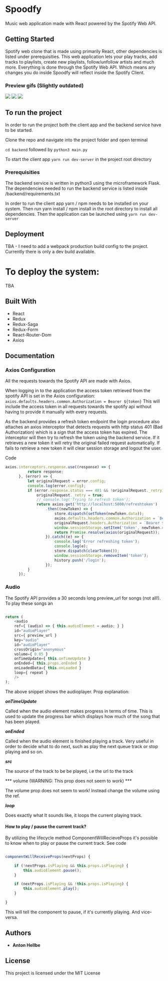 # Spoodfy

####

Music web application made with React powered by the Spotify Web API.

## Getting Started


Spotify web clone that is made using primarily React, other dependencies is listed under prerequisities. This web application lets your play tracks, add tracks to playlists, create new playlists, follow/unfollow artists and much more. Everything is done through the Spotify Web API. Which means any changes you do inside Spoodfy will reflect inside the Spotify Client.

### Preview gifs (Slightly outdated)
<img src="https://media.giphy.com/media/l0HUncly0ebHQEkKI/giphy.gif">
<img src="https://media.giphy.com/media/l0HU72JX9qJ29KDOE/giphy.gif">
<img src="https://media.giphy.com/media/26CaLqJjJLX1EiKdi/giphy.gif">

## To run the project

In order to run the project both the client app and the backend service have to be started.

Clone the repo and navigate into the project folder and open terminal

`cd backend` followed by `python3 main.py`

To start the client app `yarn run dev-server` in the project root directory


### Prerequisities

The backend service is written in python3 using the microframework Flask. The dependencies needed to run the backend service is listed inside /backend/requirements.txt

In order to run the client app yarn / npm needs to be installed on your system.
Then run yarn install / npm install in the root directory to install all dependencies. Then the application can be launched using `yarn run dev-server`


## Deployment

TBA - I need to add a webpack production build config to the project. Currently there is only a dev build available.

# To deploy the system:

TBA

## Built With

* React
* Redux
* Redux-Saga
* Redux-Form
* React-Router-Dom
* Axios


## Documentation

### Axios Configuration

All the requests towards the Spotify API are made with Axios.

When logging in to the application the access token retrieved from the spotify API is set in the Axios configuration:
`axios.defaults.headers.common.Authorization = Bearer ${token}`
This will include the access token in all requests towards the spotify api without having to provide it manually with every requests.

As the backend provides a refresh token endpoint the login procedure also attaches an axios interceptor that detects requests with http status 401 (Bad Authorization) which is a sign that the access token has expired. The interceptor will then try to refresh the token using the backend service. If it retrieves a new token it will retry the original failed request automatically. If fails to retrieve a new token it will clear session storage and logout the user.

Code

```javascript
axios.interceptors.response.use((response) => {
          return response;
      }, (error) => {
          let originalRequest = error.config;
          console.log(error.config);
          if (error.response.status === 401 && !originalRequest._retry) {
              originalRequest._retry = true;
              // console.log('Trying to refresh token');
              return axios.get('http://localhost:5000/refreshtoken')
                  .then((newToken) => {
                      store.dispatch(setToken(newToken.data));
                      axios.defaults.headers.common.Authorization = `Bearer ${newToken.data}`;
                      originalRequest.headers.Authorization = `Bearer ${newToken.data}`;
                      window.sessionStorage.setItem('token', newToken.data);
                      return Promise.resolve(axios(originalRequest));
                  }).catch((e) => {
                      console.log('Error refreshing token');
                      console.log(e);
                      store.dispatch(clearToken());
                      window.sessionStorage.removeItem('token');
                      history.push('/login');
                  });
          }
      });
```

### Audio

The Spotify API provides a 30 seconds long preview_url for songs (not all!). To play these songs an <audio> element. By providing the preview url as a source for the audio element it's possible play the songs. Code snippet:

```javascript

return (
    <audio
    ref={ (audio) => { this.audioElement = audio; } }
    id="audioPlayer"
    src={ preview_url }
    key="audio"
    id="audioPlayer"
    crossOrigin="anonymous"
    volume={ 0.05 }
    onTimeUpdate={ this.onTimeUpdate }
    onEnded={ this.props.onEnded }
    onLoadedData={ this.onLoaded }
    loop={ repeat }
    />
);

```
The above snippet shows the audioplayer.
Prop explanation:

***onTimeUpdate***

Called when the audio element makes progress in terms of time. This is used to update the progress bar which displays how much of the song that has been played.

***onEnded***

Called when the audio element is finished playing a track. Very useful in order to decide what to do next, such as play the next queue track or stop playing and so on.

***src***

The source of the track to be be played, i.e the url to the track

*** volume (WARNING: This prop does not seem to work) ***

The volume prop does not seem to work! Instead change the volume using the ref.

***loop***

Does exactly what It sounds like, it loops the current playing track.

#### How to play / pause the current track?

By utilizing the lifecycle method ComponentWillRecieveProps it's possible to know when to play or pause the current track. See code

```javascript

componentWillReceiveProps(nextProps) {

    if (!nextProps.isPlaying && this.props.isPlaying) {
        this.audioElement.pause();
    }

    if (nextProps.isPlaying && !this.props.isPlaying) {
        this.audioElement.play();
    }

}

```

This will tell the component to pause, if it's currently playing. And vice-versa.



## Authors

* **Anton Hellbe**    


## License

This project is licensed under the MIT License
